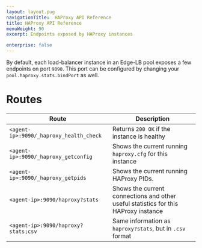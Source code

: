 ```yaml
---
layout: layout.pug
navigationTitle:  HAProxy API Reference
title: HAProxy API Reference
menuWeight: 90
excerpt: Endpoints exposed by HAProxy instances

enterprise: false
---
```



By default, each load-balancer instance in an Edge-LB pool exposes a few endpoints on port `9090`. This port can be configured by changing your `pool.haproxy.stats.bindPort` as well.

# Routes

| Route                                   | Description                                               |
|-----------------------------------------|-----------------------------------------------------------|
| `<agent-ip>:9090/_haproxy_health_check` | Returns `200 OK` if the instance is healthy               |
| `<agent-ip>:9090/_haproxy_getconfig`    | Shows the current running `haproxy.cfg` for this instance |
| `<agent-ip>:9090/_haproxy_getpids`      | Shows the current running HAProxy PIDs.                   |
| `<agent-ip>:9090/haproxy?stats` | Shows the current connections and other useful statistics for this HAProxy instance |
| `<agent-ip>:9090/haproxy?stats;csv` | Same information as `haproxy?stats`, but in `.csv` format |
